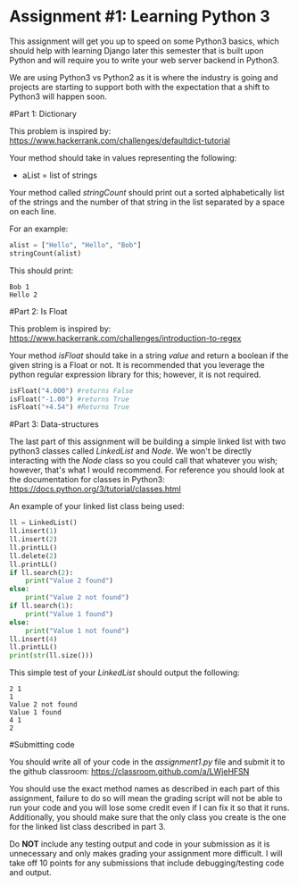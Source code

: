 # Assignment #1: Learning Python 3

This assignment will get you up to speed on some Python3 basics, which should help with learning Django later this semester that is built upon Python and will require you to write your web server backend in Python3.

We are using Python3 vs Python2 as it is where the industry is going and projects are starting to support both with the expectation that a shift to Python3 will happen soon.


#Part 1: Dictionary

This problem is inspired by: https://www.hackerrank.com/challenges/defaultdict-tutorial

Your method should take in values representing the following:

* aList = list of strings

Your method called *stringCount* should print out a sorted alphabetically list of the strings and the number of that string in the list separated by a space on each line.

For an example:

```python
alist = ["Hello", "Hello", "Bob"]
stringCount(alist)
```

This should print:

```
Bob 1
Hello 2
```

#Part 2: Is Float

This problem is inspired by: https://www.hackerrank.com/challenges/introduction-to-regex

Your method *isFloat* should take in a string *value* and return a boolean if the given string is a Float or not. It is recommended that you leverage the python regular expression library for this; however, it is not required.

```python
isFloat("4.0O0") #returns False
isFloat("-1.00") #returns True
isFloat("+4.54") #Returns True
```

#Part 3: Data-structures

The last part of this assignment will be building a simple linked list with two python3 classes called *LinkedList* and *Node*. We won't be directly interacting with the *Node* class so you could call that whatever you wish; however, that's what I would recommend. For reference you should look at the documentation for classes in Python3: https://docs.python.org/3/tutorial/classes.html

An example of your linked list class being used:

```python
ll = LinkedList()
ll.insert(1)
ll.insert(2)
ll.printLL()
ll.delete(2)
ll.printLL()
if ll.search(2):
	print("Value 2 found")
else:
	print("Value 2 not found")
if ll.search(1):
	print("Value 1 found")
else:
	print("Value 1 not found")
ll.insert(4)
ll.printLL()
print(str(ll.size()))
```

This simple test of your *LinkedList* should output the following:

```
2 1
1
Value 2 not found
Value 1 found
4 1
2
```

#Submitting code

You should write all of your code in the *assignment1.py* file and submit it to the github classroom: https://classroom.github.com/a/LWjeHFSN

You should use the exact method names as described in each part of this assignment, failure to do so will mean the grading script will not be able to run your code and you will lose some credit even if I can fix it so that it runs. Additionally, you should make sure that the only class you create is the one for the linked list class described in part 3. 

Do **NOT** include any testing output and code in your submission as it is unnecessary and only makes grading your assignment more difficult. I will take off 10 points for any submissions that include debugging/testing code and output. 
